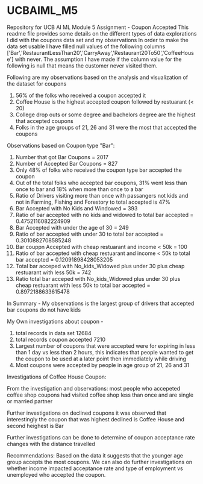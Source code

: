 # UCBAIML_M5
Repository for UCB AI ML Module 5 Assignment - Coupon Accepted
This readme file provides some details on the different types of data explorations I did with the coupons data set and my observations
In order to make the data set usable I have filled null values of the following columns  ['Bar','RestaurantLessThan20','CarryAway','Restaurant20To50','CoffeeHouse'] with never.  The assumption I have made if the column value for the following is null that means the customer never visited them.  

Following are my observations based on the analysis and visualization of the dataset for coupons
1.  56% of the folks who received a coupon accepted it
2.  Coffee House is the highest accepted coupon followed by restuarant (< 20)
3.  College drop outs or some degree and bachelors degree are the highest that accepted coupons
4.  Folks in the age groups of 21, 26 and 31 were the most that accepted the coupons

Observations based on Coupon type "Bar": 
1. Number that got Bar Coupons = 2017
2. Number of Accepted Bar Coupons = 827
3. Only 48% of folks who received the coupon type bar accepted the coupon
4. Out of the total folks who accepted bar coupons,  31% went less than once to bar and 18% when more than once to a bar
5. Ratio of Drivers visiting more than once with passangers not kids and not in Farming, Fishing and Forestory to total accepted is 47%
6. Bar Accepted with No Kids and Windowed = 393
7. Ratio of bar accepted with no kids and widowed to total bar accepted = 0.4752116082224909
8. Bar Accepted with under the age of 30 = 249
9. Ratio of bar accepted with under 30 to total bar accepted = 0.3010882708585248
10. Bar couppn Accepted with cheap restuarant and income < 50k = 100
11. Ratio of bar accepted with cheap restuarant and income < 50k to total bar accepted  = 0.12091898428053205
12. Total bar acceped with No_kids_Widowed plus under 30 plus cheap restuarant with less 50k  = 742
13. Ratio total bar acceped with No_kids_Widowed plus under 30 plus cheap restuarant with less 50k to total bar accepted  = 0.8972188633615478  

In Summary - My observations is the largest group of drivers that accepted bar coupons do not have kids

My Own investigations about coupon - 
1. total records in data set 12684
2. total records coupon accepted 7210
3. Largest number of coupons that were accepted were for expiring in less than 1 day vs less than 2 hours,  this indicates that people wanted to get the coupon to be used at a later point then immediately while driving
4. Most coupons were accepted by people in age group of 21, 26 and 31

Investigations of Coffee House Coupon: 

From the investigation and observations:  most people who accepeted coffee shop coupons had visited coffee shop less than once and are single or married partner

Further investigations on declined coupons it was observed that interestingly the coupon that was highest declined is Coffee House and second heighest is Bar

Further investigations can be done to determine of coupon acceptance rate changes with the distance travelled

Recommendations: Based on the data it suggests that the younger age group accepts the most coupons.  We can also do further investigations on whether income impacted acceptance rate and type of employment vs unemployed who accepted the coupon. 


